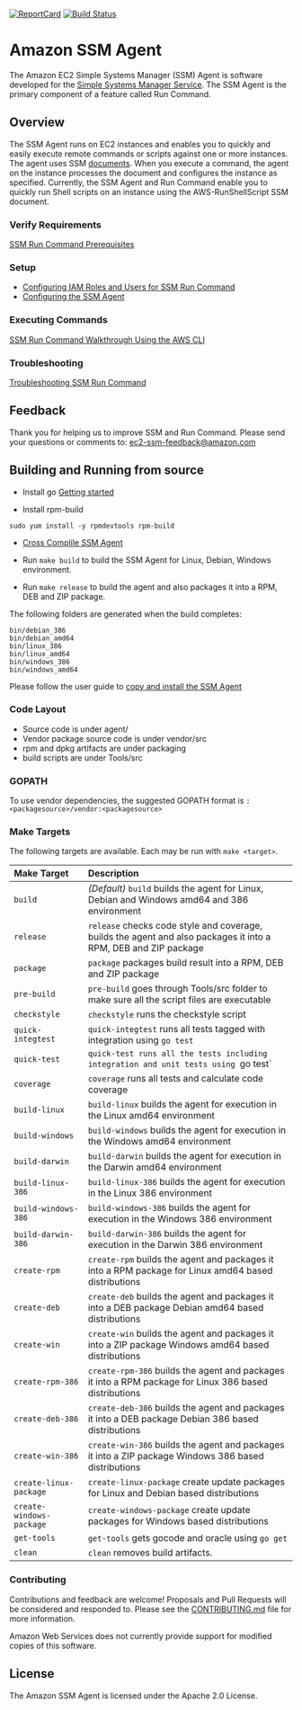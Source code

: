 [![ReportCard][ReportCard-Image]][ReportCard-URL]
[![Build Status](https://travis-ci.org/aws/amazon-ssm-agent.svg?branch=master)](https://travis-ci.org/aws/amazon-ssm-agent)

# Amazon SSM Agent

The Amazon EC2 Simple Systems Manager (SSM) Agent is software developed for the [Simple Systems Manager Service](http://docs.aws.amazon.com/ssm/latest/APIReference/Welcome.html). The SSM Agent is the primary component of a feature called Run Command.

## Overview

The SSM Agent runs on EC2 instances and enables you to quickly and easily execute remote commands or scripts against one or more instances. The agent uses SSM [documents](http://docs.aws.amazon.com/ssm/latest/APIReference/aws-ssm-document.html). When you execute a command, the agent on the instance processes the document and configures the instance as specified.
Currently, the SSM Agent and Run Command enable you to quickly run Shell scripts on an instance using the AWS-RunShellScript SSM document.

### Verify Requirements

[SSM Run Command Prerequisites](http://docs.aws.amazon.com/AWSEC2/latest/UserGuide/remote-commands-prereq.html)

### Setup

* [Configuring IAM Roles and Users for SSM Run Command](https://docs.aws.amazon.com/systems-manager/latest/userguide/systems-manager-access.html)
* [Configuring the SSM Agent](http://docs.aws.amazon.com/AWSEC2/latest/UserGuide/install-ssm-agent.html)

### Executing Commands

[SSM Run Command Walkthrough Using the AWS CLI](http://docs.aws.amazon.com/AWSEC2/latest/UserGuide/walkthrough-cli.html)

### Troubleshooting

[Troubleshooting SSM Run Command](http://docs.aws.amazon.com/AWSEC2/latest/UserGuide/troubleshooting-remote-commands.html)

## Feedback

Thank you for helping us to improve SSM and Run Command. Please send your questions or comments to: ec2-ssm-feedback@amazon.com
  
## Building and Running from source

* Install go [Getting started](https://golang.org/doc/install)

* Install rpm-build
```
sudo yum install -y rpmdevtools rpm-build
```

* [Cross Complile SSM Agent](http://www.goinggo.net/2013/10/cross-compile-your-go-programs.html)

* Run `make build` to build the SSM Agent for Linux, Debian, Windows environment.

* Run `make release` to build the agent and also packages it into a RPM, DEB and ZIP package.

The following folders are generated when the build completes:
```
bin/debian_386
bin/debian_amd64
bin/linux_386
bin/linux_amd64
bin/windows_386
bin/windows_amd64
```
Please follow the user guide to [copy and install the SSM Agent](http://docs.aws.amazon.com/AWSEC2/latest/UserGuide/install-ssm-agent.html)

### Code Layout

* Source code is under agent/
* Vendor package source code is under vendor/src
* rpm and dpkg artifacts are under packaging
* build scripts are under Tools/src

### GOPATH

To use vendor dependencies, the suggested GOPATH format is `:<packagesource>/vendor:<packagesource>`

### Make Targets

The following targets are available. Each may be run with `make <target>`.

| Make Target              | Description |
|:-------------------------|:------------|
| `build`                  | *(Default)* `build` builds the agent for Linux, Debian and Windows amd64 and 386 environment |
| `release`                | `release` checks code style and coverage, builds the agent and also packages it into a RPM, DEB and ZIP package |
| `package`                | `package` packages build result into a RPM, DEB and ZIP package |
| `pre-build`              | `pre-build` goes through Tools/src folder to make sure all the script files are executable |
| `checkstyle`             | `checkstyle` runs the checkstyle script |
| `quick-integtest`        | `quick-integtest` runs all tests tagged with integration using `go test` |
| `quick-test`             | `quick-test runs all the tests including integration and unit tests using `go test` |
| `coverage`               | `coverage` runs all tests and calculate code coverage |
| `build-linux`            | `build-linux` builds the agent for execution in the Linux amd64 environment |
| `build-windows`          | `build-windows` builds the agent for execution in the Windows amd64 environment |
| `build-darwin`           | `build-darwin` builds the agent for execution in the Darwin amd64 environment |
| `build-linux-386`        | `build-linux-386` builds the agent for execution in the Linux 386 environment |
| `build-windows-386`      | `build-windows-386` builds the agent for execution in the Windows 386 environment |
| `build-darwin-386`       | `build-darwin-386` builds the agent for execution in the Darwin 386 environment |
| `create-rpm`             | `create-rpm` builds the agent and packages it into a RPM package for Linux amd64 based distributions|
| `create-deb`             | `create-deb` builds the agent and packages it into a DEB package Debian amd64 based distributions|
| `create-win`             | `create-win` builds the agent and packages it into a ZIP package Windows amd64 based distributions|
| `create-rpm-386`         | `create-rpm-386` builds the agent and packages it into a RPM package for Linux 386 based distributions|
| `create-deb-386`         | `create-deb-386` builds the agent and packages it into a DEB package Debian 386 based distributions|
| `create-win-386`         | `create-win-386` builds the agent and packages it into a ZIP package Windows 386 based distributions|
| `create-linux-package`   | `create-linux-package` create update packages for Linux and Debian based distributions|
| `create-windows-package` | `create-windows-package` create update packages for Windows based distributions|
| `get-tools`              | `get-tools` gets gocode and oracle using `go get` |
| `clean`                  | `clean` removes build artifacts.|

### Contributing

Contributions and feedback are welcome! Proposals and Pull Requests will be considered and responded to. Please see the [CONTRIBUTING.md](https://github.com/aws/amazon-ssm-agent/blob/master/CONTRIBUTING.md) file for more information.

Amazon Web Services does not currently provide support for modified copies of this software.

## License

The Amazon SSM Agent is licensed under the Apache 2.0 License.

[ReportCard-URL]: http://goreportcard.com/report/aws/amazon-ssm-agent
[ReportCard-Image]: http://goreportcard.com/badge/aws/amazon-ssm-agent
